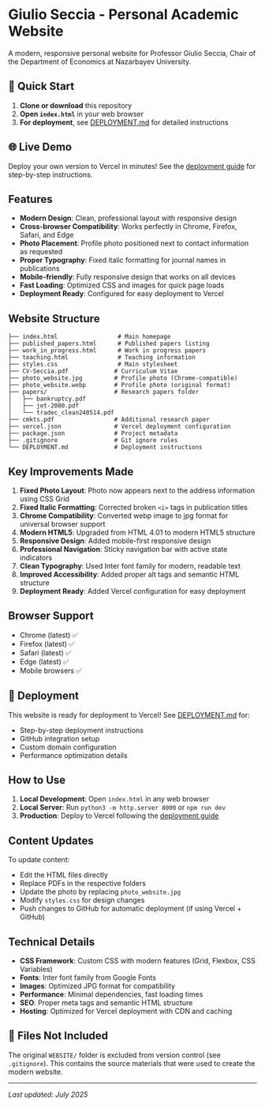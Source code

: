 # Giulio Seccia - Personal Academic Website

A modern, responsive personal website for Professor Giulio Seccia, Chair of the Department of Economics at Nazarbayev University.

## 🚀 Quick Start

1. **Clone or download** this repository
2. **Open `index.html`** in your web browser
3. **For deployment**, see [DEPLOYMENT.md](./DEPLOYMENT.md) for detailed instructions

## 🌐 Live Demo

Deploy your own version to Vercel in minutes! See the [deployment guide](./DEPLOYMENT.md) for step-by-step instructions.

## Features

- **Modern Design**: Clean, professional layout with responsive design
- **Cross-browser Compatibility**: Works perfectly in Chrome, Firefox, Safari, and Edge
- **Photo Placement**: Profile photo positioned next to contact information as requested
- **Proper Typography**: Fixed italic formatting for journal names in publications
- **Mobile-friendly**: Fully responsive design that works on all devices
- **Fast Loading**: Optimized CSS and images for quick page loads
- **Deployment Ready**: Configured for easy deployment to Vercel

## Website Structure

```
├── index.html                 # Main homepage
├── published_papers.html      # Published papers listing
├── work_in_progress.html      # Work in progress papers
├── teaching.html              # Teaching information
├── styles.css                 # Main stylesheet
├── CV-Seccia.pdf             # Curriculum Vitae
├── photo_website.jpg         # Profile photo (Chrome-compatible)
├── photo_website.webp        # Profile photo (original format)
├── papers/                   # Research papers folder
│   ├── bankruptcy.pdf
│   ├── jet-2000.pdf
│   └── tradec_clean240514.pdf
├── cmkts.pdf                 # Additional research paper
├── vercel.json               # Vercel deployment configuration
├── package.json              # Project metadata
├── .gitignore                # Git ignore rules
└── DEPLOYMENT.md             # Deployment instructions
```

## Key Improvements Made

1. **Fixed Photo Layout**: Photo now appears next to the address information using CSS Grid
2. **Fixed Italic Formatting**: Corrected broken `<i>` tags in publication titles
3. **Chrome Compatibility**: Converted webp image to jpg format for universal browser support
4. **Modern HTML5**: Upgraded from HTML 4.01 to modern HTML5 structure
5. **Responsive Design**: Added mobile-first responsive design
6. **Professional Navigation**: Sticky navigation bar with active state indicators
7. **Clean Typography**: Used Inter font family for modern, readable text
8. **Improved Accessibility**: Added proper alt tags and semantic HTML structure
9. **Deployment Ready**: Added Vercel configuration for easy deployment

## Browser Support

- Chrome (latest) ✅
- Firefox (latest) ✅
- Safari (latest) ✅
- Edge (latest) ✅
- Mobile browsers ✅

## 🚀 Deployment

This website is ready for deployment to Vercel! See [DEPLOYMENT.md](./DEPLOYMENT.md) for:

- Step-by-step deployment instructions
- GitHub integration setup
- Custom domain configuration
- Performance optimization details

## How to Use

1. **Local Development**: Open `index.html` in any web browser
2. **Local Server**: Run `python3 -m http.server 8000` or `npm run dev`
3. **Production**: Deploy to Vercel following the [deployment guide](./DEPLOYMENT.md)

## Content Updates

To update content:
- Edit the HTML files directly
- Replace PDFs in the respective folders
- Update the photo by replacing `photo_website.jpg`
- Modify `styles.css` for design changes
- Push changes to GitHub for automatic deployment (if using Vercel + GitHub)

## Technical Details

- **CSS Framework**: Custom CSS with modern features (Grid, Flexbox, CSS Variables)
- **Fonts**: Inter font family from Google Fonts
- **Images**: Optimized JPG format for compatibility
- **Performance**: Minimal dependencies, fast loading times
- **SEO**: Proper meta tags and semantic HTML structure
- **Hosting**: Optimized for Vercel deployment with CDN and caching

## 📁 Files Not Included

The original `WEBSITE/` folder is excluded from version control (see `.gitignore`). This contains the source materials that were used to create the modern website.

---

*Last updated: July 2025* 